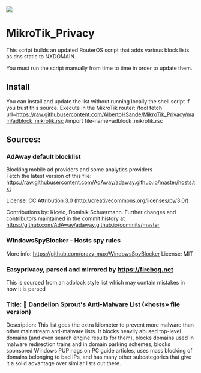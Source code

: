 <img src="https://img.shields.io/static/v1?label=number+of+entries&message=33330&color=green?style=plastic&logo=appveyor" />  

# MikroTik_Privacy  
This script builds an updated RouterOS script that adds various block lists as dns static to NXDOMAIN.  

You must run the script manually from time to time in order to update them.

## Install

You can install and update the list without running locally the shell script if you trust this source.
Execute in the MikroTik router:
/tool fetch url=https://raw.githubusercontent.com/AlbertoHSande/MikroTik_Privacy/main/adblock_mikrotik.rsc
/import file-name=adblock_mikrotik.rsc

## Sources:
### AdAway default blocklist  
Blocking mobile ad providers and some analytics providers  
Fetch the latest version of this file:
https://raw.githubusercontent.com/AdAway/adaway.github.io/master/hosts.txt

License:
CC Attribution 3.0 (http://creativecommons.org/licenses/by/3.0/)

Contributions by:
Kicelo, Dominik Schuermann.
Further changes and contributors maintained in the commit history at
https://github.com/AdAway/adaway.github.io/commits/master

### WindowsSpyBlocker - Hosts spy rules
More info: https://github.com/crazy-max/WindowsSpyBlocker
License: MIT

### Easyprivacy, parsed and mirrored by https://firebog.net
This is sourced from an adblock style list which may contain mistakes in how it is parsed

### Title: 💊 Dandelion Sprout's Anti-Malware List («hosts» file version)
Description: This list goes the extra kilometer to prevent more malware than other mainstream anti-malware lists. It blocks heavily abused top-level domains (and even search engine results for them), blocks domains used in malware redirection trains and in domain parking schemes, blocks sponsored Windows PUP nags on PC guide articles, uses mass blocking of domains belonging to bad IPs, and has many other subcategories that give it a solid advantage over similar lists out there.
